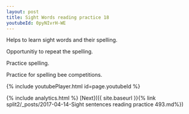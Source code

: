 ```yaml
---
layout: post
title: Sight Words reading practice 18
youtubeId: 0pyNIvrH-WE
---
```

 
 
Helps to learn sight words and their spelling.

Opportunitiy to repeat the spelling. 

Practice spelling. 
 
Practice for spelling bee competitions. 
 
{% include youtubePlayer.html id=page.youtubeId %}
 
 
{% include analytics.html %} 
[Next]({{ site.baseurl }}{% link  split2/_posts/2017-04-14-Sight sentences reading practice 493.md%})
 
